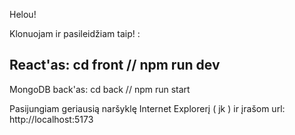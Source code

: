 Helou!

Klonuojam ir pasileidžiam taip! :

React'as:
cd front // 
npm run dev
-------------------------------------
MongoDB back'as:
cd back //
npm run start

Pasijungiam geriausią naršyklę Internet Explorerį ( jk ) ir įrašom url: http://localhost:5173


